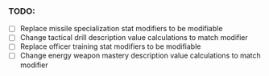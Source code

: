 ### TODO:
- [ ] Replace missile specialization stat modifiers to be modifiable
- [ ] Change tactical drill description value calculations to match modifier
- [ ] Replace officer training stat modifiers to be modifiable
- [ ] Change energy weapon mastery description value calculations to match modifier
